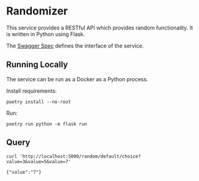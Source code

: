 # Randomizer
This service provides a RESTful API which provides random functionality. It is written in Python using Flask.

The [Swagger Spec](static/swagger.yaml) defines the interface of the service.

## Running Locally
The service can be run as a Docker as a Python process.

Install requirements:
```
poetry install --no-root
```

Run:
```
poetry run python -m flask run
```

## Query
```
curl 'http://localhost:5000/random/default/choice?value=3&value=5&value=7'

{"value":"7"}
```
